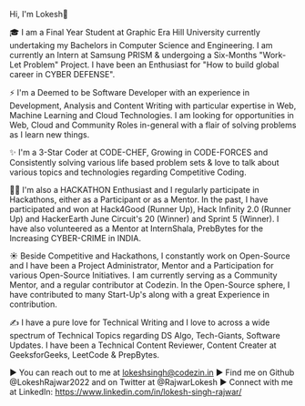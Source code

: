 Hi, I'm Lokesh👋

🎓 I am a Final Year Student at Graphic Era Hill University currently undertaking my Bachelors in Computer Science and Engineering. I am currently an Intern at Samsung PRISM & undergoing a Six-Months "Work-Let Problem" Project. I have been an Enthusiast for "How to build global career in CYBER DEFENSE".

⚡ I'm a Deemed to be Software Developer with an experience in Development, Analysis and Content Writing with particular expertise in Web, Machine Learning and Cloud Technologies. I am looking for opportunities in Web, Cloud and Community Roles in-general with a flair of solving problems as I learn new things.

✨ I'm a 3-Star Coder at CODE-CHEF, Growing in CODE-FORCES and Consistently solving various life based problem sets & love to talk about various topics and technologies regarding Competitive Coding.

👨‍💻 I'm also a HACKATHON Enthusiast and I regularly participate in Hackathons, either as a Participant or as a Mentor. In the past, I have participated and won at Hack4Good (Runner Up), Hack Infinity 2.0 (Runner Up) and HackerEarth June Circuit's 20 (Winner) and Sprint 5 (Winner). I have also volunteered as a Mentor at InternShala, PrebBytes for the Increasing CYBER-CRIME in INDIA.

☀️ Beside Competitive and Hackathons, I constantly work on Open-Source and I have been a Project Administrator, Mentor and a Participation for various Open-Source Initiatives. I am currently serving as a Community Mentor, and a regular contributor at Codezin. In the Open-Source sphere, I have contributed to many Start-Up's along with a great Experience in contribution.

✍️ I have a pure love for Technical Writing and I love to across a wide spectrum of Technical Topics regarding DS Algo, Tech-Giants, Software Updates. I have been a Technical Content Reviewer, Content Creater at GeeksforGeeks, LeetCode & PrepBytes.

▶️ You can reach out to me at lokeshsingh@codezin.in
▶️ Find me on Github @LokeshRajwar2022 and on Twitter at @RajwarLokesh
▶️ Connect with me at LinkedIn: https://www.linkedin.com/in/lokesh-singh-rajwar/

